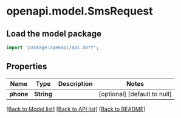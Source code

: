 # openapi.model.SmsRequest

## Load the model package
```dart
import 'package:openapi/api.dart';
```

## Properties
Name | Type | Description | Notes
------------ | ------------- | ------------- | -------------
**phone** | **String** |  | [optional] [default to null]

[[Back to Model list]](../README.md#documentation-for-models) [[Back to API list]](../README.md#documentation-for-api-endpoints) [[Back to README]](../README.md)


